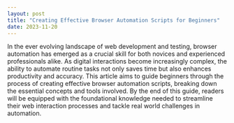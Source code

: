 ```yaml
---
layout: post
title: "Creating Effective Browser Automation Scripts for Beginners"
date: 2023-11-20
---
```


In the ever evolving landscape of web development and testing, browser automation has emerged as a crucial skill for both novices and experienced professionals alike. As digital interactions become increasingly complex, the ability to automate routine tasks not only saves time but also enhances productivity and accuracy. This article aims to guide beginners through the process of creating effective browser automation scripts, breaking down the essential concepts and tools involved. By the end of this guide, readers will be equipped with the foundational knowledge needed to streamline their web interaction processes and tackle real world challenges in automation.
